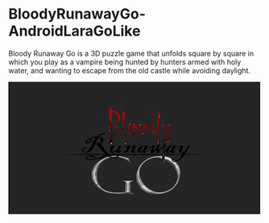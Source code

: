 # BloodyRunawayGo-AndroidLaraGoLike
Bloody Runaway Go is a 3D puzzle game that unfolds square by square in which you play as a vampire being hunted by hunters armed with holy water, and wanting to escape from the old castle while avoiding daylight.

![](https://github.com/Allosius27/BloodyRunawayGo-AndroidLaraGoLike/blob/main/Animation02.gif)

